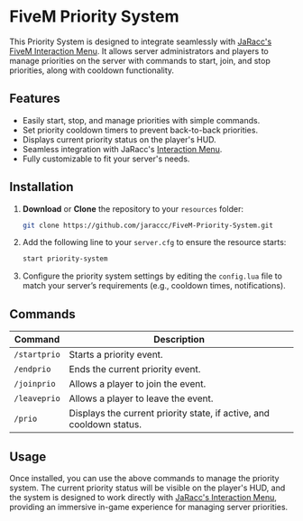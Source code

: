 # FiveM Priority System

This Priority System is designed to integrate seamlessly with [JaRacc's FiveM Interaction Menu](https://github.com/jaraccc/FiveM-Interaction-Menu/). It allows server administrators and players to manage priorities on the server with commands to start, join, and stop priorities, along with cooldown functionality.

## Features
- Easily start, stop, and manage priorities with simple commands.
- Set priority cooldown timers to prevent back-to-back priorities.
- Displays current priority status on the player's HUD.
- Seamless integration with JaRacc's [Interaction Menu](https://github.com/jaraccc/FiveM-Interaction-Menu/).
- Fully customizable to fit your server's needs.

## Installation
1. **Download** or **Clone** the repository to your `resources` folder:
   ```bash
   git clone https://github.com/jaraccc/FiveM-Priority-System.git
   ```
2. Add the following line to your `server.cfg` to ensure the resource starts:
    ```bash
   start priority-system
   ```
3. Configure the priority system settings by editing the `config.lua` file to match your server’s requirements (e.g., cooldown times, notifications).

## Commands
| Command        | Description                        |
| -------------- | ---------------------------------- |
| `/startprio`   | Starts a priority event.           |
| `/endprio`     | Ends the current priority event.   |
| `/joinprio`    | Allows a player to join the event. |
| `/leaveprio`   | Allows a player to leave the event.|
| `/prio`        | Displays the current priority state, if active, and cooldown status. |

## Usage
Once installed, you can use the above commands to manage the priority system. The current priority status will be visible on the player's HUD, and the system is designed to work directly with [JaRacc's Interaction Menu](https://github.com/jaraccc/FiveM-Interaction-Menu/), providing an immersive in-game experience for managing server priorities.
